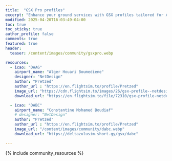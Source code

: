 ```yaml
---
title:  "GSX Pro profiles"
excerpt: "Enhance your ground services with GSX profiles tailored for Algerian airports! Community-made for realism."
modified: 2025-04-20T16:03:49-04:00
toc: true
toc_sticky: true
author_profile: false
comments: true
featured: true
header:
  teaser: /content/images/community/gsxpro.webp

resources:
  - icao: "DAAG"
    airport_name: "Alger Houari Boumediene"
    designer: "NetDesign"
    author: "Pretzed"
    author_url : "https://en.flightsim.to/profile/Pretzed"
    image_url: "https://cdn.flightsim.to/images/26/gsx-profile--netdesign-daag-alger-houari-boumedieneinternational-461864-1712103895-cKrXo.jpg"
    download_url: "https://en.flightsim.to/file/72310/gsx-profile-netdesign-daag-alger-houari-boumedieneinternational"

  - icao: "DABC"
    airport_name: "Constantine Mohamed Boudiaf"
    # designer: "NetDesign"
    author: "Pretzed"
    author_url : "https://en.flightsim.to/profile/Pretzed"
    image_url: "/content/images/community/dabc.webp"
    download_url: "https://deltazulusim.short.gy/gsx/dabc"

---
```


{% include community_resources %}
